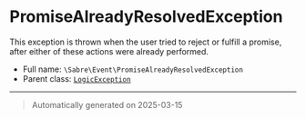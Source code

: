 
# PromiseAlreadyResolvedException

This exception is thrown when the user tried to reject or fulfill a promise,
after either of these actions were already performed.



* Full name: `\Sabre\Event\PromiseAlreadyResolvedException`
* Parent class: [`LogicException`](../../LogicException.md)






***
> Automatically generated on 2025-03-15
